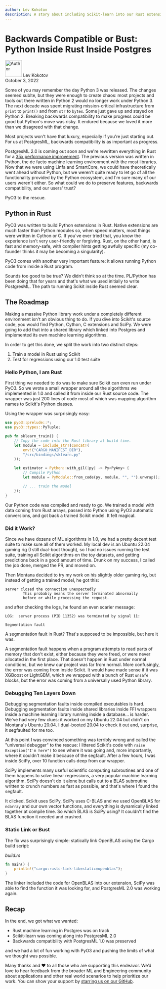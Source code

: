 ```yaml
---
author: Lev Kokotov
description: A story about including Scikit-learn into our Rust extension and preserving backwards compatibility in the process
---
```



# Backwards Compatible or Bust: Python Inside Rust Inside Postgres

<p class="author">
  <img width="54px" height="54px" src="/images/team/lev.jpg" alt="Author" />
  Lev Kokotov<br/>
  October 3, 2022
</p>


Some of you may remember the day Python 3 was released. The changes seemed sublte, but they were enough to create chaos: most projects and tools out there written in Python 2 would no longer work under Python 3. The next decade was spent migrating mission-critical infrastructure from `print` to `print()` and from `str` to `bytes`. Some just gave up and stayed on Python 2. Breaking backwards compatibility to make progress could be good but Python's move was risky. It endured because we loved it more than we disagreed with that change.

Most projects won't have that luxury, especially if you're just starting out. For us at PostgresML, backwards compatibility is as important as progress.

PostgresML 2.0 is coming out soon and we're rewritten everything in Rust for a [35x performance improvement](/blog/postgresml-is-moving-to-rust-for-our-2.0-release/). The previous version was written in Python, the de facto machine learning environment with the most libraries. Now that we were using Linfa and SmartCore, we could have theoretically went ahead without Python, but we weren't quite ready to let go of all the functionality provided by the Python ecosystem, and I'm sure many of our users weren't either. So what could we do to preserve features, backwards compatibility, and our users' trust?

PyO3 to the rescue.

## Python in Rust

PyO3 was written to build Python extensions in Rust. Native extensions are much faster than Python modules so, when speed matters, most things were written in Cython or C. If you've ever tried that, you know the experience isn't very user-friendly or forgiving. Rust, on the other hand, is fast and memory-safe, with compiler hints getting awfully specific (my co-founder thinks it may be becoming a singularity).

PyO3 comes with another very important feature: it allows running Python code from inside a Rust program.

Sounds too good to be true? We didn't think so at the time. PL/Python has been doing that for years and that's what we used initially to write PostgresML. The path to running Scikit inside Rust seemed clear.


## The Roadmap

Making a massive Python library work under a completely different environment isn't an obvious thing to do. If you dive into Scikit's source code, you would find Python, Cython, C extensions and SciPy. We were going to add that into a shared library which linked into Postgres and implemented its own machine learning algorithms.

In order to get this done, we split the work into two distinct steps:

1. Train a model in Rust using Scikit
2. Test for regressions using our 1.0 test suite

### Hello Python, I am Rust

First thing we needed to do was to make sure Scikit can even run under PyO3. So we wrote a small wrapper around all the algorithms we implemented in 1.0 and called it from inside our Rust source code. The wrapper was just 200 lines of code most of which was mapping algorithm names to Scikit's Python classes.

Using the wrapper was surprisingly easy:

```rust
use pyo3::prelude::*;
use pyo3::types::PyTuple;

pub fn sklearn_train() {
	// Copy the code into the Rust library at build time.
	let module = include_str!(concat!(
	    env!("CARGO_MANIFEST_DIR"),
	    "/src/bindings/sklearn.py"
	));

	let estimator = Python::with_gil(|py| -> Py<PyAny> {
		// Compile Python
		let module = PyModule::from_code(py, module, "", "").unwrap();

        // ... train the model
	});
}
```

Our Python code was compiled and ready to go. We trained a model with data coming from Rust arrays, passed into Python using PyO3 automatic conversions, and got back a trained Scikit model. It felt magical.

### Did it Work?

Since we have dozens of ML algorithms in 1.0, we had a pretty decent test suite to make sure all of them worked. My local dev is an Ubuntu 22.04 gaming rig (I still dual-boot though), so I had no issues running the test suite, training all Scikit algorithms on the toy datasets, and getting predictions back in a good amount of time. Drunk on my success, I called the job done, merged the PR, and moved on.

Then Montana decided to try my work on his slightly older gaming rig, but instead of getting a trained model, he got this:

```
server closed the connection unexpectedly
        This probably means the server terminated abnormally
        before or while processing the request.
```

and after checking the logs, he found an even scarier message:

```
LOG:  server process (PID 11352) was terminated by signal 11:

Segmentation fault
```

A segmentation fault in Rust? That's supposed to be impossible, but here it was.

A segmentation fault happens when a program attempts to read parts of memory that don't exist, either because they were freed, or were never allocated in the first place. That doesn't happen in Rust under normal conditions, but we knew our project was far from normal. More confusingly, the error was coming from inside Scikit. It would have made sense if it was XGBoost or LightGBM, which we wrapped with a bunch of Rust `unsafe` blocks, but the error was coming from a universally used Python library.

### Debugging Ten Layers Down

Debugging segmentation faults inside compiled executables is hard. Debugging segmentation faults inside shared libraries inside FFI wrappers inside a machine learning library running inside a database... is harder. We've had very few clues: it worked on my Ubuntu 22.04 but didn't on Montana's Ubuntu 20.04. I dual-booted 20.04 to check it out and, surprise, it segfaulted for me too.

At this point I was convinced something was terribly wrong and called the "universal debugger" to the rescue: I littered Scikit's code with  `raise Exception("I'm here")` to see where it was going and, more importantly, where it couldn't make it because of the segfault. After a few hours, I was inside SciPy, over 10 function calls deep from our wrapper.

SciPy implements many useful scientific computing subroutines and one of them happens to solve linear regressions, a very popular machine learning algorithm. SciPy doesn't do it alone but calls out to a BLAS subroutine written to crunch numbers as fast as possible, and that's where I found the segfault.

It clicked. Scikit uses SciPy, SciPy uses C-BLAS and we used OpenBLAS for `ndarray` and our own vector functions, and everything is dynamically linked together at compile time. So which BLAS is SciPy using? It couldn't find the BLAS function it needed and crashed.

### Static Link or Bust

The fix was surprisingly simple: statically link OpenBLAS using the Cargo build script:

_build.rs_
```rust
fn main() {
    println!("cargo:rustc-link-lib=static=openblas");
}
```

The linker included the code for OpenBLAS into our extension, SciPy was able to find the function it was looking for, and PostgresML 2.0 was working again.


## Recap

In the end, we got what we wanted:

- Rust machine learning in Postgres was on track
- Scikit-learn was coming along into PostgresML 2.0
- Backwards compatibility with PostgresML 1.0 was preserved

and we had a lot of fun working with PyO3 and pushing the limits of what we thought was possible.

Many thanks and ❤️ to all those who are supporting this endeavor. We’d love to hear feedback from the broader ML and Engineering community about applications and other real world scenarios to help prioritize our work. You can show your support by [starring us on our GitHub](https://github.com/postgresml/postgresml).
